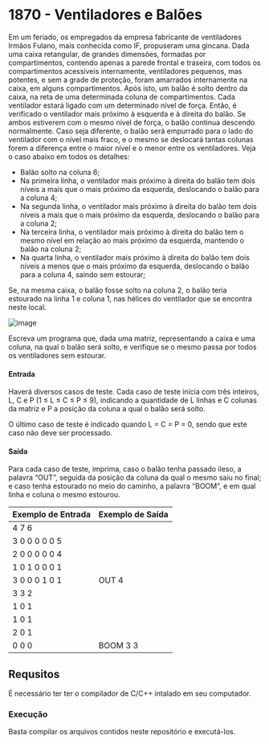 # 1870 - Ventiladores e Balões
Em um feriado, os empregados da empresa fabricante de ventiladores Irmãos Fulano, mais conhecida como IF, propuseram uma gincana. Dada uma caixa retangular, de grandes dimensões, formadas por compartimentos, contendo apenas a parede frontal e traseira, com todos os compartimentos acessíveis internamente, ventiladores pequenos, mas potentes, e sem a grade de proteção, foram amarrados internamente na caixa, em alguns compartimentos. Após isto, um balão é solto dentro da caixa, na reta de uma determinada coluna de compartimentos. Cada ventilador estará ligado com um determinado nível de força. Então, é verificado o ventilador mais próximo à esquerda e à direita do balão. Se ambos estiverem com o mesmo nível de força, o balão continua descendo normalmente. Caso seja diferente, o balão será empurrado para o lado do ventilador com o nível mais fraco, e o mesmo se deslocará tantas colunas forem a diferença entre o maior nível e o menor entre os ventiladores. Veja o caso abaixo em todos os detalhes:

* Balão solto na coluna 6;
* Na primeira linha, o ventilador mais próximo à direita do balão tem dois níveis a mais que o mais próximo da esquerda, deslocando o balão para a coluna 4;
* Na segunda linha, o ventilador mais próximo à direita do balão tem dois níveis a mais que o mais próximo da esquerda, deslocando o balão para a coluna 2;
* Na terceira linha, o ventilador mais próximo à direita do balão tem o mesmo nível em relação ao mais próximo da esquerda, mantendo o balão na coluna 2;
* Na quarta linha, o ventilador mais próximo à direita do balão tem dois níveis a menos que o mais próximo da esquerda, deslocando o balão para a coluna 4, saindo sem estourar;

Se, na mesma caixa, o balão fosse solto na coluna 2, o balão teria estourado na linha 1 e coluna 1, nas hélices do ventilador que se encontra neste local.

![image](https://user-images.githubusercontent.com/34819259/176759757-24407713-1220-416f-a118-b7952f3737f7.png)

Escreva um programa que, dada uma matriz, representando a caixa e uma coluna, na qual o balão será solto, e verifique se o mesmo passa por todos os ventiladores sem estourar.

#### Entrada
Haverá diversos casos de teste. Cada caso de teste inicia com três inteiros, L, C e P (1 ≤ L ≤ C ≤ P ≤ 9), indicando a quantidade de L linhas e C colunas da matriz e P a posição da coluna a qual o balão será solto.

O último caso de teste é indicado quando L = C = P = 0, sendo que este caso não deve ser processado.

#### Saída
Para cada caso de teste, imprima, caso o balão tenha passado ileso, a palavra “OUT”, seguida da posição da coluna da qual o mesmo saiu no final; e caso tenha estourado no meio do caminho, a palavra “BOOM”, e em qual linha e coluna o mesmo estourou.

|Exemplo de Entrada|Exemplo de Saída|
|------------------|----------------|
|4 7 6             |                |
|3 0 0 0 0 0 5     |                |
|2 0 0 0 0 0 4     |                |
|1 0 1 0 0 0 1     |                |
|3 0 0 0 1 0 1     |OUT 4           |
|3 3 2             |                |
|1 0 1             |                |
|1 0 1             |                |
|2 0 1             |                |
|0 0 0             |BOOM 3 3        |

## Requsitos
É necessário ter ter o compilador de C/C++ intalado em seu computador.

### Execução
Basta compilar os arquivos contidos neste repositório e executá-los.
